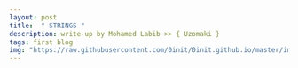```yaml
---
layout: post
title:  " STRINGS "
description: write-up by Mohamed Labib >> { Uzomaki }
tags: first blog
img: "https://raw.githubusercontent.com/0init/0init.github.io/master/images/egycert.png"
---
```

